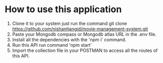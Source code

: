 # How to use this application
1. Clone it to your system just run the command git clone https://github.com/nishantjangid/movie-management-system.git
2. Paste your Mongodb compass or Mongodb atlas URL in the .env file.
3. Install all the dependencies with the 'npm i' command.
4. Run this API run command 'npm start'
5. Import the collection file in your POSTMAN to access all the routes of this API.
